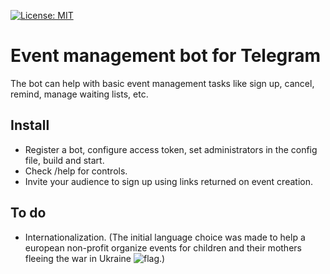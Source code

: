 [![License: MIT](https://img.shields.io/badge/license-MIT-blue.svg)](https://github.com/smartlike-org/smartlike/LICENSE)

# Event management bot for Telegram

The bot can help with basic event management tasks like sign up, cancel, remind, manage waiting lists, etc.

## Install

-   Register a bot, configure access token, set administrators in the config file, build and start.
-   Check /help for controls.
-   Invite your audience to sign up using links returned on event creation.

## To do

-   Internationalization. (The initial language choice was made to help a european non-profit organize events for children and their mothers fleeing the war in Ukraine ![flag](https://smartlike.org/favicons/ukraine.svg).)
